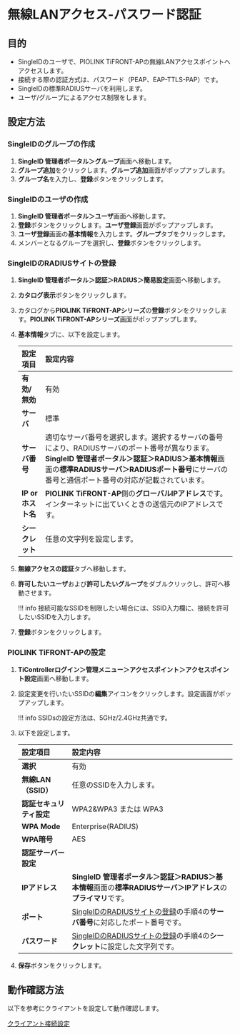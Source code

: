 # 無線LANアクセス-パスワード認証
## 目的
* SingleIDのユーザで、PIOLINK TiFRONT-APの無線LANアクセスポイントへアクセスします。
* 接続する際の認証方式は、パスワード（PEAP、EAP-TTLS-PAP）です。
* SingleIDの標準RADIUSサーバを利用します。
* ユーザ/グループによるアクセス制限をします。

## 設定方法
### SingleIDのグループの作成
1. **SingleID 管理者ポータル＞グループ**画面へ移動します。
2. **グループ追加**をクリックします。**グループ追加**画面がポップアップします。
3. **グループ名**を入力し、**登録**ボタンをクリックします。

### SingleIDのユーザの作成
1. **SingleID 管理者ポータル＞ユーザ**画面へ移動します。
2. **登録**ボタンをクリックします。**ユーザ登録**画面がポップアップします。
3. **ユーザ登録**画面の**基本情報**を入力します。**グループ**タブをクリックします。
4. メンバーとなるグループを選択し、**登録**ボタンをクリックします。

### SingleIDのRADIUSサイトの登録
1. **SingleID 管理者ポータル＞認証＞RADIUS＞簡易設定**画面へ移動します。
2. **カタログ表示**ボタンをクリックします。
3. カタログから**PIOLINK TiFRONT-APシリーズ**の**登録**ボタンをクリックします。**PIOLINK TiFRONT-APシリーズ**画面がポップアップします。
4. **基本情報**タブに、以下を設定します。

    | **設定項目** | **設定内容** |
    | :--- | :--- |
    | **有効/無効** | 有効 |
    | **サーバ** | 標準 |
    | **サーバ番号** | 適切なサーバ番号を選択します。選択するサーバの番号により、RADIUSサーバのポート番号が異なります。**SingleID 管理者ポータル＞認証＞RADIUS＞基本情報**画面の**標準RADIUSサーバ＞RADIUSポート番号**にサーバの番号と通信ポート番号の対応が記載されています。 |
    | **IP or ホスト名** | **PIOLINK TiFRONT-AP**側の**グローバルIPアドレス**です。インターネットに出ていくときの送信元のIPアドレスです。 |
    | **シークレット** | 任意の文字列を設定します。 |        

5. **無線アクセスの認証**タブへ移動します。
6. **許可したいユーザ**および**許可したいグループ**をダブルクリックし、許可へ移動させます。
    
    !!! info
        接続可能なSSIDを制限したい場合には、SSID入力欄に、接続を許可したいSSIDを入力します。

7. **登録**ボタンをクリックします。

### PIOLINK TiFRONT-APの設定
1. **TiControllerログイン＞管理メニュー＞アクセスポイント＞アクセスポイント設定**画面へ移動します。
2. 設定変更を行いたいSSIDの**編集**アイコンをクリックします。設定画面がポップアップします。

    !!! info
        SSIDsの設定方法は、5GHz/2.4GHz共通です。

3. 以下を設定します。

    | **設定項目** | **設定内容** |
    | :--- | :--- |
    | **選択**| 有効 |
    | **無線LAN（SSID）** | 任意のSSIDを入力します。 |
    | **認証セキュリティ設定** | WPA2&WPA3 または WPA3 |
    | **WPA Mode** | Enterprise(RADIUS) |
    | **WPA暗号** | AES |
    | **認証サーバー設定** ||
    | **IPアドレス** | **SingleID 管理者ポータル＞認証＞RADIUS＞基本情報**画面の**標準RADIUSサーバ＞IPアドレス**の**プライマリ**です。 |
    | **ポート** | [SingleIDのRADIUSサイトの登録](#singleidのradiusサイトの登録)の手順4の**サーバ番号**に対応したポート番号です。 |
    | **パスワード** | [SingleIDのRADIUSサイトの登録](#singleidのradiusサイトの登録)の手順4の**シークレット**に設定した文字列です。 |

4. **保存**ボタンをクリックします。

## 動作確認方法
以下を参考にクライアントを設定して動作確認します。

[クライアント接続設定](../clients/index.md)
